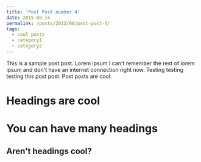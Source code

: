 ```yaml
---
title: 'Post Post number 4'
date: 2015-08-14
permalink: /posts/2012/08/post-post-4/
tags:
  - cool posts
  - category1
  - category2
---
```


This is a sample post post. Lorem ipsum I can't remember the rest of lorem ipsum and don't have an internet connection right now. Testing testing testing this post post. Post posts are cool.

Headings are cool
======

You can have many headings
======

Aren't headings cool?
------